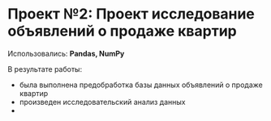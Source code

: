 # Проект №2: Проект исследование объявлений о продаже квартир

Использовались: **Pandas, NumPy**

В результате работы:
- была выполнена предобработка базы данных объявлений о продаже квартир
- произведен исследовательский анализ данных
- 
